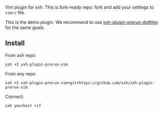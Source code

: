 Vim plugin for xxh. This is fork-ready repo: fork and add your settings to `vimrc` file.

This is the demo plugin. We recommend to use [xxh-plugin-prerun-dotfiles](https://github.com/xxh/xxh-plugin-prerun-dotfiles) for the same goals.

## Install
From xxh repo:
```
xxh +I xxh-plugin-prerun-vim
```
From any repo:
```
xxh +I xxh-plugin-prerun-vim+git+https://github.com/xxh/xxh-plugin-prerun-vim
```    
Connect:
```
xxh yourhost +if
```

